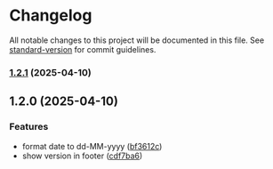 # Changelog

All notable changes to this project will be documented in this file. See [standard-version](https://github.com/conventional-changelog/standard-version) for commit guidelines.

### [1.2.1](https://github.com/isaacnugroho/pemutakhiran-data-gki/compare/v1.2.0...v1.2.1) (2025-04-10)

## 1.2.0 (2025-04-10)


### Features

* format date to dd-MM-yyyy ([bf3612c](https://github.com/isaacnugroho/pemutakhiran-data-gki/commit/bf3612cfdd7ba8a7c1d3f50266fde834bf3e0b08))
* show version in footer ([cdf7ba6](https://github.com/isaacnugroho/pemutakhiran-data-gki/commit/cdf7ba600bfb9aafd2f3574b60e5821ab69d5ef2))

